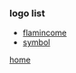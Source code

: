 <pre style="text-align: center; maigin: 0 auto;"><code id="code"></code></pre>

### logo list

- [flamincome](https://flamincome.github.io/logo/#flamincome)
- [symbol](https://flamincome.github.io/logo/#symbol)

<footer>
<a href="https://flamincome.github.io">home</a>
</footer>

<script src="index.js"></script>
